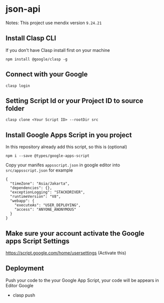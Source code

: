 # json-api
Notes: This project use mendix version `9.24.21`

## Install Clasp CLI
If you don't have Clasp install first on your machine
```
npm install @google/clasp -g
```

## Connect with your Google
```
clasp login
```

## Setting Script Id or your Project ID to source folder
```
clasp clone <Your Script ID> --rootDir src
```

## Install Google Apps Script in you project
In this repository already add this script, so this is (optional)
```
npm i --save @types/google-apps-script
```

Copy your manifes `appsscript.json` in google editor into `src/appsscript.json` for example
```
{
  "timeZone": "Asia/Jakarta",
  "dependencies": {},
  "exceptionLogging": "STACKDRIVER",
  "runtimeVersion": "V8",
  "webapp": {
    "executeAs": "USER_DEPLOYING",
    "access": "ANYONE_ANONYMOUS"
  }
}
```

## Make sure your account activate the Google apps Script Settings
https://script.google.com/home/usersettings (Activate this)


## Deployment
Push your code to the your Google App Script, your code will be appears in Editor Google
- clasp push
